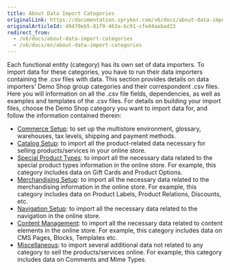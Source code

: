 ```yaml
---
title: About Data Import Categories
originalLink: https://documentation.spryker.com/v6/docs/about-data-import-categories
originalArticleId: d0470eb5-81f9-463a-bc91-cfe44aabad23
redirect_from:
  - /v6/docs/about-data-import-categories
  - /v6/docs/en/about-data-import-categories
---
```


Each functional entity (category) has its own set of data importers. To import data for these categories, you have to run their data importers containing the .csv files with data. 
This section provides details on data importers' Demo Shop group categories and their correspondent .csv files. Here you will information on all the .csv file fields, dependencies, as well as examples and templates of the .csv files.
For details on building your import files, choose the Demo Shop category you want to import data for, and follow the information contained therein:

* [Commerce Setup](/docs/scos/dev/developer-guides/202009.0/development-guide/data-import/data-import-categories/commerce-setup/commerce-setup.html): to set up the multistore environment, glossary, warehouses, tax levels, shipping and payment methods.
* [Catalog Setup](/docs/scos/dev/developer-guides/202009.0/development-guide/data-import/data-import-categories/catalog-setup/catalog-setup.html): to import all the product-related data necessary for selling products/services in your online store.
* [Special Product Types](/docs/scos/dev/developer-guides/202009.0/development-guide/data-import/data-import-categories/special-product-types/special-product-types.html): to import all the necessary data related to the special product types information in the online store. For example, this category includes data on Gift Cards and Product Options.
* [Merchandising Setup](/docs/scos/dev/developer-guides/202009.0/development-guide/data-import/data-import-categories/merchandising-setup/merchandising-setup.html): to import all the necessary data related to the merchandising information in the online store. For example, this category includes data on Product Labels, Product Relations, Discounts, etc.
* [Navigation Setup](/docs/scos/dev/developer-guides/202009.0/development-guide/data-import/data-import-categories/navigation-setup/navigation-setup.html): to import all the necessary data related to the navigation in the online store.
* [Content Management](/docs/scos/dev/developer-guides/202009.0/development-guide/data-import/data-import-categories/content-management/content-management.html):  to import all the necessary data related to content elements in the online store.  For example, this category includes data on CMS Pages, Blocks, Templates etc.
* [Miscellaneous](/docs/scos/dev/developer-guides/202009.0/development-guide/data-import/data-import-categories/miscellaneous/miscellaneous.html): to import several additional data not related to any category to sell the products/services online. For example, this category includes data on Comments and Mime Types.
